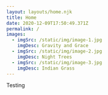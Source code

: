 ```yaml
---
layout: layouts/home.njk
title: Home
date: 2020-12-09T17:50:49.371Z
permalink: /
images:
  - imgSrc: /static/img/image-1.jpg
    imgDesc: Gravity and Grace
  - imgSrc: /static/img/image-2.jpg
    imgDesc: Night Trees
  - imgSrc: /static/img/image-3.jpg
    imgDesc: Indian Grass
---
```

Testing